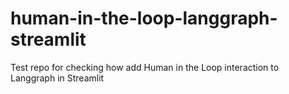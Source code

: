 # human-in-the-loop-langgraph-streamlit
Test repo for checking how add Human in the Loop interaction to Langgraph in Streamlit
